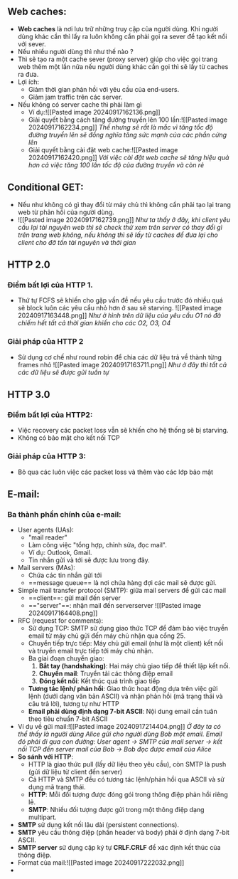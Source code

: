## Web caches:
- **Web caches** là nơi lưu trữ những truy cập của người dùng. Khi người dùng khác cần thì lấy ra luôn không cần phải gọi ra sever để tạo kết nối với sever.
- Nếu nhiều người dùng thì như thế nào ?
- Thì sẽ tạo ra một cache sever (proxy server) giúp cho việc gọi trang web thêm một lần nữa nếu người dùng khác cần gọi thì sẽ lấy từ caches ra đưa.
 - Lợi ích:
	+ Giảm thời gian phản hồi với yêu cầu của end-users.
	+ Giảm jam traffic trên các server.
- Nếu không có server cache thì phải làm gì 
	 - Ví dụ:![[Pasted image 20240917162136.png]]
	 - Giải quyết bằng cách tăng đường truyền lên 100 lần:![[Pasted image 20240917162234.png]]
		*Thế nhưng sẽ rất là mắc vì tăng tốc độ đường truyền lên sẽ đồng nghĩa tăng sức mạnh của các phần cứng lên*
	- Giải quyết bằng cài đặt web cache:![[Pasted image 20240917162420.png]]
		*Với việc cài đặt web cache sẽ tăng hiệu quả hơn cả việc tăng 100 lần tốc độ của đường truyền và còn rẻ*
## Conditional GET:
- Nếu như không có gì thay đổi từ máy chủ thì không cần phải tạo lại trang web từ phản hồi của người dùng.
- ![[Pasted image 20240917162739.png]]
	 *Như ta thấy ở đây, khi client yêu cầu lại tài nguyên web thì sẽ check thử xem trên server có thay đổi gì trên trang web không, nếu không thì sẽ lấy từ caches để đưa lại cho client cho đỡ tốn tài nguyên và thời gian*
## HTTP 2.0
### Điểm bất lợi của HTTP 1.
- Thứ tự FCFS sẽ khiến cho gặp vấn đề nếu yêu cầu trước đó nhiều quá sẽ block luôn các yêu cầu nhỏ hơn ở sau sẽ starving.
	 ![[Pasted image 20240917163448.png]]
		*Như ở hình trên dữ liệu của yêu cầu O1 nó đã chiếm hết tất cả thời gian khiến cho các O2, O3, O4*
### Giải pháp của HTTP 2
- Sử dụng cơ chế như round robin để chia các dữ liệu trả về thành từng frames nhỏ
	![[Pasted image 20240917163711.png]]
		*Như ở đây thì tất cả các dữ liệu sẽ được gửi tuần tự*
## HTTP 3.0
### Điểm bất lợi của HTTP2:
- Việc recovery các packet loss vẫn sẽ khiến cho hệ thống sẽ bị starving.
- Không có bảo mật cho kết nối TCP
### Giải pháp của HTTP 3:
- Bỏ qua các luôn việc các packet loss và thêm vào các lớp bảo mật
## E-mail:
### Ba thành phần chính của e-mail:
- User agents (UAs):
	- "mail reader"
	- Làm công việc "tổng hợp, chỉnh sửa, đọc mail".
	- Ví dụ: Outlook, Gmail.
	- Tin nhắn gửi và tới sẽ được lưu trong đây.
- Mail servers (MAs):
	- Chứa các tin nhắn gửi tới
	- ==message queue== là nơi chứa hàng đợi các mail sẽ được gửi.
- Simple mail transfer protocol (SMTP): giữa mail servers để gửi các mail
	- ==client==: gửi mail đến server
	- =="server"==: nhận mail đến serverserver
		![[Pasted image 20240917164408.png]]
- RFC (request for comments):
	- Sử dụng TCP: SMTP sử dụng giao thức TCP để đảm bảo việc truyền email từ máy chủ gửi đến máy chủ nhận qua cổng 25.
	- Chuyển tiếp trực tiếp: Máy chủ gửi email (như là một client) kết nối và truyền email trực tiếp tới máy chủ nhận.
	- Ba giai đoạn chuyển giao:
		1. **Bắt tay (handshaking)**: Hai máy chủ giao tiếp để thiết lập kết nối.
		2. **Chuyển mail**: Truyền tải các thông điệp email
		3. **Đóng kết nối**: Kết thúc quá trình giao tiếp
	- **Tương tác lệnh/ phản hồi**: Giao thức hoạt động dựa trên việc gửi lệnh (dưới dạng văn bản ASCII) và nhận phản hồi (mã trạng thái và câu trả lời), tương tự như HTTP
	- **Email phải dùng định dạng 7-bit ASCII**: Nội dung email cần tuân theo tiêu chuẩn 7-bit ASCII
- Ví dụ về gửi mail:![[Pasted image 20240917214404.png]]
	 *Ở đây ta có thể thấy là người dùng Alice gửi cho người dùng Bob một email. Email đó phải đi qua con đường: User agent -> SMTP của mail server -> kết nối TCP đến server mail của Bob -> Bob đọc được email của Alice*
- **So sánh với HTTP**:
	- HTTP là giao thức pull (lấy dữ liệu theo yêu cầu), còn SMTP là push (gửi dữ liệu từ client đến server)
	- Cả HTTP và SMTP đều có tương tác lệnh/phản hồi qua ASCII và sử dụng mã trạng thái.
	- **HTTP**: Mỗi đối tượng được đóng gói trong thông điệp phản hồi riêng lẻ.
	- **SMTP**: Nhiều đối tượng được gửi trong một thông điệp dạng multipart.
- **SMTP** sử dụng kết nối lâu dài (persistent connections).
- **SMTP** yêu cầu thông điệp (phần header và body) phải ở định dạng 7-bit ASCII.
- **SMTP server** sử dụng cặp ký tự **CRLF.CRLF** để xác định kết thúc của thông điệp.
- Format của mail:![[Pasted image 20240917222032.png]]
- 